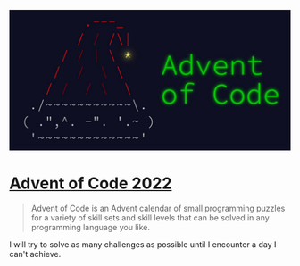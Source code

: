 ![logo](advent_of_code.png)

# [Advent of Code 2022](https://adventofcode.com/)
> Advent of Code is an Advent calendar of small programming puzzles for a variety of skill sets and skill levels that can be solved in any programming language you like.

I will try to solve as many challenges as possible until I encounter a day I can't achieve.

